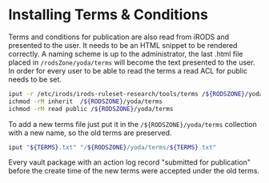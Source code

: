 # Installing Terms & Conditions
Terms and conditions for publication are also read from iRODS and presented to the user.
It needs to be an HTML snippet to be rendered correctly.
A naming scheme is up to the administrator, the last .html file placed in
`/rodsZone/yoda/terms` will become the text presented to the user.
In order for every user to be able to read the terms a read ACL for public needs to be set.

```bash
iput -r /etc/irods/irods-ruleset-research/tools/terms /${RODSZONE}/yoda
ichmod -rM inherit  /${RODSZONE}/yoda/terms
ichmod -rM read public /${RODSZONE}/yoda/terms
```

To add a new terms file just put it in the `/${RODSZONE}/yoda/terms` collection with a new name, so the old terms are preserved.

```bash
iput "${TERMS}.txt" "/${RODSZONE}/yoda/terms/${TERMS}.txt"
```

Every vault package with an action log record "submitted for publication" before the create time of the new terms were accepted under the old terms.
